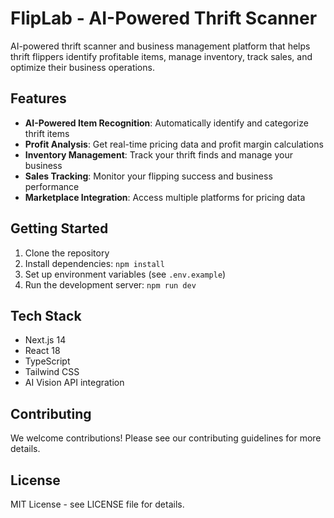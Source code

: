 # FlipLab - AI-Powered Thrift Scanner

AI-powered thrift scanner and business management platform that helps thrift flippers identify profitable items, manage inventory, track sales, and optimize their business operations.

## Features

- **AI-Powered Item Recognition**: Automatically identify and categorize thrift items
- **Profit Analysis**: Get real-time pricing data and profit margin calculations
- **Inventory Management**: Track your thrift finds and manage your business
- **Sales Tracking**: Monitor your flipping success and business performance
- **Marketplace Integration**: Access multiple platforms for pricing data

## Getting Started

1. Clone the repository
2. Install dependencies: `npm install`
3. Set up environment variables (see `.env.example`)
4. Run the development server: `npm run dev`

## Tech Stack

- Next.js 14
- React 18
- TypeScript
- Tailwind CSS
- AI Vision API integration

## Contributing

We welcome contributions! Please see our contributing guidelines for more details.

## License

MIT License - see LICENSE file for details.

